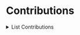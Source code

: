 # Contributions

<details>

<summary>List Contributions</summary>

<!-- PR-LIST:START -->
#### googleapis/release-please
- [#2575 feat: add support for deno (and jsr)](https://github.com/googleapis/release-please/pull/2575)
#### upbit/pixivpy
- [#407 feat(models): Added is_accept_request variable to UserInfo class.](https://github.com/upbit/pixivpy/pull/407)
#### pixiv/charcoal
- [#646 fix!(tailwind-config): カスタムスタイルをtheme.extend以下に移動](https://github.com/pixiv/charcoal/pull/646)
- [#634 docs(tailwind-config): tailwind-config/README.mdのリンク切れを修正](https://github.com/pixiv/charcoal/pull/634)
#### jestjs/jest
- [#15221 chore: Replaced links built with Google URL Shortener with full URLs.](https://github.com/jestjs/jest/pull/15221)
#### facebook/react
- [#30411 chore: Replaced links built with Google URL Shortener with full URLs.](https://github.com/facebook/react/pull/30411)
#### liebe-magi/pyzaim
- [#39 支出のパラメータにreceipt_idを追加](https://github.com/liebe-magi/pyzaim/pull/39)
#### vercel/next.js
- [#65917 Docs: Replace "twitter.com" to "x.com"](https://github.com/vercel/next.js/pull/65917)
- [#65374 Replace rgba to rgb on error page](https://github.com/vercel/next.js/pull/65374)
#### misskey-dev/misskey-hub
- [#319 WIP: UWUモードを追加](https://github.com/misskey-dev/misskey-hub/pull/319)
- [#183 権限の一覧を追加](https://github.com/misskey-dev/misskey-hub/pull/183)
#### wxt-dev/wxt
- [#609 docs: Fix typo on example for wxt.config.ts.](https://github.com/wxt-dev/wxt/pull/609)
#### arkwnet/569
- [#4 [Refact] 解析結果取得処理をcomputedに変更](https://github.com/arkwnet/569/pull/4)
- [#1 [BugFix] 結果の文章がはみ出す不具合を修正](https://github.com/arkwnet/569/pull/1)
#### you-dont-need/You-Dont-Need-Lodash-Underscore
- [#387 Updating support for _.groupBy() using  Object.groupBy()](https://github.com/you-dont-need/You-Dont-Need-Lodash-Underscore/pull/387)
#### AranoYuki1/Misstter
- [#16 fix: #6 TweetdeckのURL変更](https://github.com/AranoYuki1/Misstter/pull/16)
- [#7 定数をconstants.tsに定義](https://github.com/AranoYuki1/Misstter/pull/7)
- [#2 支援ページへwindow.open()イベントを用いて遷移するように修正](https://github.com/AranoYuki1/Misstter/pull/2)
- [#1 リプライボタンかどうか判別する処理を修正](https://github.com/AranoYuki1/Misstter/pull/1)
#### doublify/pre-commit-rust
- [#32 docs: Modify example rev to `v1.0`.](https://github.com/doublify/pre-commit-rust/pull/32)
#### misskey-dev/misskey
- [#11326 fix(frontend): ユーザー名が長い場合に、フォローボタンを折り返して表示させる](https://github.com/misskey-dev/misskey/pull/11326)
- [#11073 fix(locales): "Show More"の日本語訳を修正](https://github.com/misskey-dev/misskey/pull/11073)
#### m1guelpf/threads-api
- [#1 Define the ID used for testing as a constant.](https://github.com/m1guelpf/threads-api/pull/1)
#### annict/annict
- [#3913 キャラクタ名の省略表示を追加](https://github.com/annict/annict/pull/3913)
#### bluesky-social/atproto-website
- [#17 Modified import statement to module path aliases](https://github.com/bluesky-social/atproto-website/pull/17)
#### misskey-dev/misskey.js
- [#55 feat: add type of gallery](https://github.com/misskey-dev/misskey.js/pull/55)
#### chakra-ui/chakra-ui-docs
- [#1279 docs: fix refs type error in Basic Drawer component usage](https://github.com/chakra-ui/chakra-ui-docs/pull/1279)
#### s-sasaki-0529/go-zaim
- [#1 カテゴリID, ジャンルID等がzero valueで初期化される不具合を修正](https://github.com/s-sasaki-0529/go-zaim/pull/1)
<!-- PR-LIST:END -->